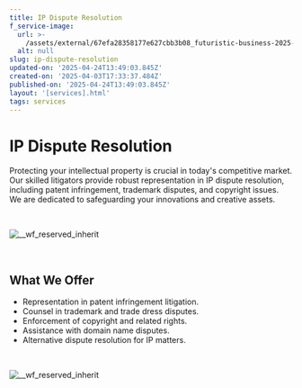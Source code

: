 ```yaml
---
title: IP Dispute Resolution
f_service-image:
  url: >-
    /assets/external/67efa28358177e627cbb3b08_futuristic-business-2025-02-10-06-13-46-utc201201201.avif
  alt: null
slug: ip-dispute-resolution
updated-on: '2025-04-24T13:49:03.845Z'
created-on: '2025-04-03T17:33:37.484Z'
published-on: '2025-04-24T13:49:03.845Z'
layout: '[services].html'
tags: services
---
```


IP Dispute Resolution
=====================

Protecting your intellectual property is crucial in today's competitive market. Our skilled litigators provide robust representation in IP dispute resolution, including patent infringement, trademark disputes, and copyright issues. We are dedicated to safeguarding your innovations and creative assets.

‍

![__wf_reserved_inherit](/assets/external/680a411951e88c7a718eb268_18.jpg)

‍

What We Offer
-------------

*   Representation in patent infringement litigation.
*   Counsel in trademark and trade dress disputes.
*   Enforcement of copyright and related rights.
*   Assistance with domain name disputes.
*   Alternative dispute resolution for IP matters.

‍

![__wf_reserved_inherit](/assets/external/680a4143bf2f4f1c48cc34eb_12.jpg)
